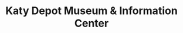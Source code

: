 ---
layout: repo
title: "Katy Depot Museum & Information Center"
id: 24717
permalink: repos/24717/
---